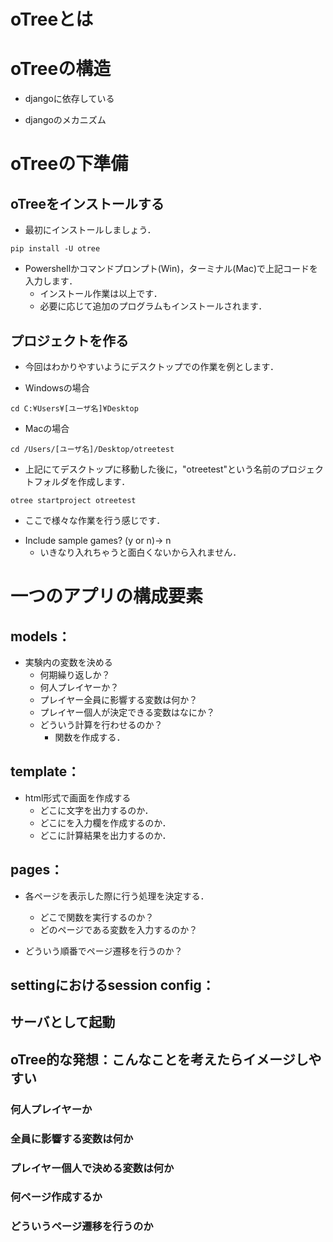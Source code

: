 
# oTreeとは


# oTreeの構造
* djangoに依存している

* djangoのメカニズム

# oTreeの下準備

## oTreeをインストールする

* 最初にインストールしましょう．

```
pip install -U otree
```
* Powershellかコマンドプロンプト(Win)，ターミナル(Mac)で上記コードを入力します．
  - インストール作業は以上です．
  - 必要に応じて追加のプログラムもインストールされます．

## プロジェクトを作る

* 今回はわかりやすいようにデスクトップでの作業を例とします．

* Windowsの場合
```
cd C:¥Users¥[ユーザ名]¥Desktop
```

* Macの場合
```
cd /Users/[ユーザ名]/Desktop/otreetest
```

* 上記にてデスクトップに移動した後に，"otreetest"という名前のプロジェクトフォルダを作成します．
```
otree startproject otreetest
```
  - ここで様々な作業を行う感じです．


* Include sample games? (y or n)→ n
  - いきなり入れちゃうと面白くないから入れません．



# 一つのアプリの構成要素

## models：
* 実験内の変数を決める
  - 何期繰り返しか？
  - 何人プレイヤーか？
  - プレイヤー全員に影響する変数は何か？
  - プレイヤー個人が決定できる変数はなにか？
  - どういう計算を行わせるのか？
    - 関数を作成する．

## template：
* html形式で画面を作成する
  - どこに文字を出力するのか．
  - どこにを入力欄を作成するのか．  
  - どこに計算結果を出力するのか．

## pages：
* 各ページを表示した際に行う処理を決定する．
  - どこで関数を実行するのか？
  - どのページである変数を入力するのか？

* どういう順番でページ遷移を行うのか？



## settingにおけるsession config：


## サーバとして起動





## oTree的な発想：こんなことを考えたらイメージしやすい
### 何人プレイヤーか
### 全員に影響する変数は何か
### プレイヤー個人で決める変数は何か
### 何ページ作成するか
### どういうページ遷移を行うのか
